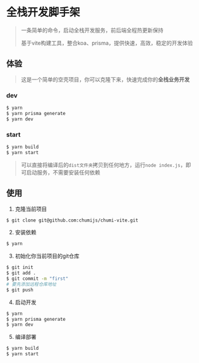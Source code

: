 # 全栈开发脚手架

> 一条简单的命令，启动全栈开发服务，前后端全程热更新保持
>
> 基于vite构建工具，整合koa、prisma，提供快速，高效，稳定的开发体验

## 体验

> 这是一个简单的空壳项目，你可以克隆下来，快速完成你的**全栈业务开发**

### dev
```sh
$ yarn
$ yarn prisma generate
$ yarn dev
```

### start
```sh
$ yarn build
$ yarn start
```

> 可以直接将编译后的`dist文件夹`拷贝到任何地方，运行`node index.js`，即可启动服务，不需要安装任何依赖


## 使用

1. 克隆当前项目

```sh
$ git clone git@github.com:chumijs/chumi-vite.git
```

2. 安装依赖
```sh
$ yarn
```

3. 初始化你当前项目的git仓库
```sh
$ git init
$ git add .
$ git commit -m "first"
# 要先添加远程仓库地址
$ git push
```

4. 启动开发
```sh
$ yarn
$ yarn prisma generate
$ yarn dev
```

5. 编译部署
```sh
$ yarn build
$ yarn start
```